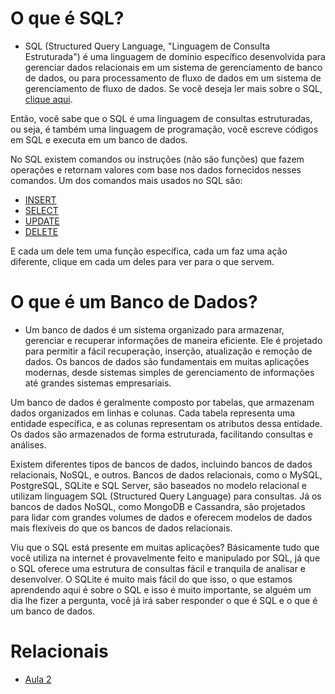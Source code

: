 # O que é SQL?
- SQL (Structured Query Language, "Linguagem de Consulta Estruturada") é uma linguagem de domínio específico desenvolvida para gerenciar dados relacionais em um sistema de gerenciamento de banco de dados, ou para processamento de fluxo de dados em um sistema de gerenciamento de fluxo de dados.
Se você deseja ler mais sobre o SQL, [clique aqui](https://pt.wikipedia.org/wiki/SQL).

Então, você sabe que o SQL é uma linguagem de consultas estruturadas, ou seja, é também uma linguagem de programação, você escreve códigos em SQL e executa em um banco de dados.

No SQL existem comandos ou instruções (não são funções) que fazem operações e retornam valores com base nos dados fornecidos nesses comandos. Um dos comandos mais usados no SQL são:

- [INSERT](https://github.com/CarlinCV/sqlite-tutorial/raw/Extra/insert.md)
- [SELECT](https://github.com/CarlinCV/sqlite-tutorial/raw/Extra/select.md)
- [UPDATE](https://github.com/CarlinCV/sqlite-tutorial/raw/Extra/update.md)
- [DELETE](https://github.com/CarlinCV/sqlite-tutorial/raw/Extra/delete.md)

E cada um dele tem uma função específica, cada um faz uma ação diferente, clique em cada um deles para ver para o que servem.

# O que é um Banco de Dados?
- Um banco de dados é um sistema organizado para armazenar, gerenciar e recuperar informações de maneira eficiente. Ele é projetado para permitir a fácil recuperação, inserção, atualização e remoção de dados. Os bancos de dados são fundamentais em muitas aplicações modernas, desde sistemas simples de gerenciamento de informações até grandes sistemas empresariais.

Um banco de dados é geralmente composto por tabelas, que armazenam dados organizados em linhas e colunas. Cada tabela representa uma entidade específica, e as colunas representam os atributos dessa entidade. Os dados são armazenados de forma estruturada, facilitando consultas e análises.

Existem diferentes tipos de bancos de dados, incluindo bancos de dados relacionais, NoSQL, e outros. Bancos de dados relacionais, como o MySQL, PostgreSQL, SQLite e SQL Server, são baseados no modelo relacional e utilizam linguagem SQL (Structured Query Language) para consultas. Já os bancos de dados NoSQL, como MongoDB e Cassandra, são projetados para lidar com grandes volumes de dados e oferecem modelos de dados mais flexíveis do que os bancos de dados relacionais.

Viu que o SQL está presente em muitas aplicações? Básicamente tudo que você utiliza na internet é provavelmente feito e manipulado por SQL, já que o SQL oferece uma estrutura de consultas fácil e tranquila de analisar e desenvolver. O SQLite é muito mais fácil do que isso, o que estamos aprendendo aqui é sobre o SQL e isso é muito importante, se alguém um dia lhe fizer a pergunta, você já irá saber responder o que é SQL e o que é um banco de dados.

# Relacionais
- [Aula 2](https://github.com/CarlinCV/sqlite-tutorial/raw/Aulas/Aula_2.md)